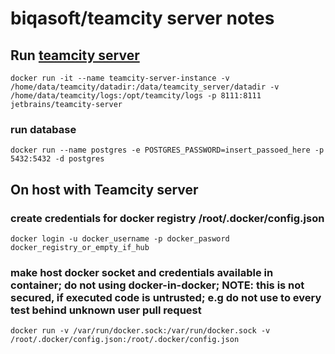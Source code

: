 # biqasoft/teamcity server notes

## Run [teamcity server](https://hub.docker.com/r/jetbrains/teamcity-server/)

`docker run -it --name teamcity-server-instance -v /home/data/teamcity/datadir:/data/teamcity_server/datadir -v /home/data/teamcity/logs:/opt/teamcity/logs -p 8111:8111 jetbrains/teamcity-server`

### run database
`docker run --name postgres -e POSTGRES_PASSWORD=insert_passoed_here -p 5432:5432 -d postgres`

## On host with Teamcity server

### create credentials for docker registry /root/.docker/config.json
`docker login -u docker_username -p docker_pasword docker_registry_or_empty_if_hub`

### make host docker socket and credentials available in container; do not using docker-in-docker; NOTE: this is not secured, if executed code is untrusted; e.g do not use to every test behind unknown user pull request
`docker run -v /var/run/docker.sock:/var/run/docker.sock -v /root/.docker/config.json:/root/.docker/config.json`
